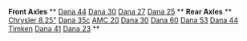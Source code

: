 ---
---

**Front Axles**
**
[Dana 44](/axle/d44f.html)
[Dana 30](/axle/d30.html)
[Dana 27](/axle/d27.html)
[Dana 25](/axle/d25.html)
** 
**Rear Axles**
**
[Chrysler 8.25"](/axle/c825.html)
[Dana 35c](/axle/d35c.html)
[AMC 20](/axle/amc20.html)
[Dana 30](/axle/d30r.html)
[Dana 60](/axle/d60.html)
[Dana 53](/axle/d53.html)
[Dana 44](/axle/d44.html)
[Timken](/axle/timken.html)
[Dana 41](/axle/d41.html)
[Dana 23](/axle/s23.html)
**